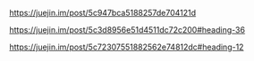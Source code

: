 

https://juejin.im/post/5c947bca5188257de704121d

https://juejin.im/post/5c3d8956e51d4511dc72c200#heading-36

https://juejin.im/post/5c72307551882562e74812dc#heading-12